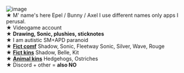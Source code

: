 ![image](https://media.discordapp.net/attachments/1196764336656502797/1232291526261080145/Untitled80_20240423182610.png?ex=6628ec6a&is=66279aea&hm=c3e7c6090935d8e8d692ec04516a70405107a87a36ea4125ad8d6efdfdd4b156&)
\
★ M' name's here Epel / Bunny / Axel I use different names only apps I perusal.
\
★ Videogame account
\
★ **Drawing, Sonic, plushies, sticknotes**
\
★ I am autistic SM+APD paranoid
\
★ [**Fict comf**](!) Shadow, Sonic, Fleetway Sonic, Silver, Wave, Rouge
\
★ [**Fict kins**](!) Shadow, Belle, Kit
\
★ [**Animal kins**](!) Hedgehogs, Ostriches
\
★ Discord + other = **also NO**